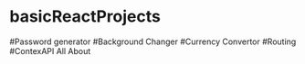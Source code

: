 # basicReactProjects

#Password generator 
#Background Changer
#Currency Convertor
#Routing
#ContexAPI All About

